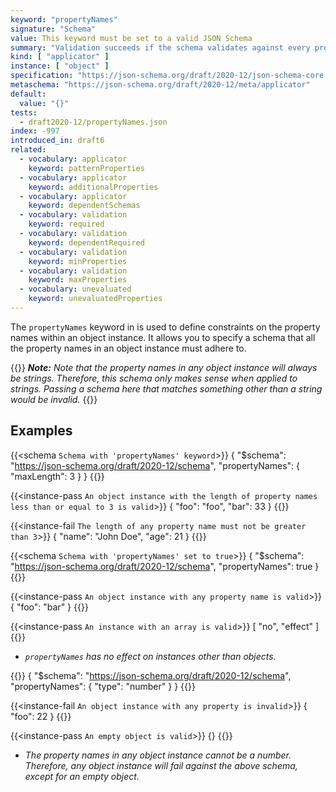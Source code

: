 ```yaml
---
keyword: "propertyNames"
signature: "Schema"
value: This keyword must be set to a valid JSON Schema
summary: "Validation succeeds if the schema validates against every property name in the instance."
kind: [ "applicator" ]
instance: [ "object" ]
specification: "https://json-schema.org/draft/2020-12/json-schema-core.html#section-10.3.2.4"
metaschema: "https://json-schema.org/draft/2020-12/meta/applicator"
default:
  value: "{}"
tests:
  - draft2020-12/propertyNames.json
index: -997
introduced_in: draft6
related:
  - vocabulary: applicator
    keyword: patternProperties
  - vocabulary: applicator
    keyword: additionalProperties
  - vocabulary: applicator
    keyword: dependentSchemas
  - vocabulary: validation
    keyword: required
  - vocabulary: validation
    keyword: dependentRequired
  - vocabulary: validation
    keyword: minProperties
  - vocabulary: validation
    keyword: maxProperties
  - vocabulary: unevaluated
    keyword: unevaluatedProperties
---
```


The `propertyNames` keyword in is used to define constraints on the property names within an object instance. It allows you to specify a schema that all the property names in an object instance must adhere to.

{{<common-pitfall>}}
_**Note:** Note that the property names in any object instance will always be strings. Therefore, this schema only makes sense when applied to strings. Passing a schema here that matches something other than a string would be invalid._
{{</common-pitfall>}}

## Examples

{{<schema `Schema with 'propertyNames' keyword`>}}
{
  "$schema": "https://json-schema.org/draft/2020-12/schema",
  "propertyNames": { "maxLength": 3 }
}
{{</schema>}}

{{<instance-pass `An object instance with the length of property names less than or equal to 3 is valid`>}}
{ "foo": "foo", "bar": 33 }
{{</instance-pass>}}

{{<instance-fail `The length of any property name must not be greater than 3`>}}
{ "name": "John Doe", "age": 21 }
{{</instance-fail>}}

{{<schema `Schema with 'propertyNames' set to true`>}}
{
  "$schema": "https://json-schema.org/draft/2020-12/schema",
  "propertyNames": true
}
{{</schema>}}

{{<instance-pass `An object instance with any property name is valid`>}}
{ "foo": "bar" }
{{</instance-pass>}}

{{<instance-pass `An instance with an array is valid`>}}
[ "no", "effect" ]
{{</instance-pass>}}
* _`propertyNames` has no effect on instances other than objects._

{{<schema>}}
{
  "$schema": "https://json-schema.org/draft/2020-12/schema",
  "propertyNames": { "type": "number" }
}
{{</schema>}}

{{<instance-fail `An object instance with any property is invalid`>}}
{ "foo": 22 }
{{</instance-fail>}}

{{<instance-pass `An empty object is valid`>}}
{}
{{</instance-pass>}}
* _The property names in any object instance cannot be a number. Therefore, any object instance will fail against the above schema, except for an empty object._
